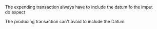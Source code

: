 
The expending transaction always have to include the datum fo the imput do expect

The producing transaction can't avoid to include the Datum



